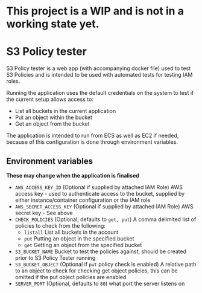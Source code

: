 # This project is a WIP and is not in a working state yet.

# S3 Policy tester

S3 Policy tester is a web app (with accompanying docker file) used to test S3 Policies and is intended to be used with automated tests for testing IAM roles.

Running the application uses the default credentials on the system to test if the current setup allows access to:

- List all buckets in the current application
- Put an object within the bucket
- Get an object from the bucket

The application is intended to run from ECS as well as EC2 if needed, because of this configuration is done through environment variables.

## Environment variables

**These may change when the application is finalised**

* `AWS_ACCESS_KEY_ID` (Optional if supplied by attached IAM Role) AWS access key - used to authenticate access to the bucket, supplied by either instance/container configuration or the IAM role
* `AWS_SECRET_ACCESS_KEY` (Optional if supplied by attached IAM Role) AWS secret key - See above
* `CHECK_POLICIES` (Optional, defaults to `get, put`) A comma delimited list of policies to check from the following:
  * `listall` List all buckets in the account
  * `put` Putting an object in the specified bucket
  * `get` Getting an object from the specified bucket
* `S3_BUCKET_NAME` Bucket to test the policies against, should be created prior to S3 Policy Tester running
* `S3_BUCKET_OBJECT` (Optional if `put` policy check is enabled) A relative path to an object to check for checking get object policies, this can be omitted if the put object policies are enabled
* `SERVER_PORT` (Optional, defaults to `80`) what port the server listens on
